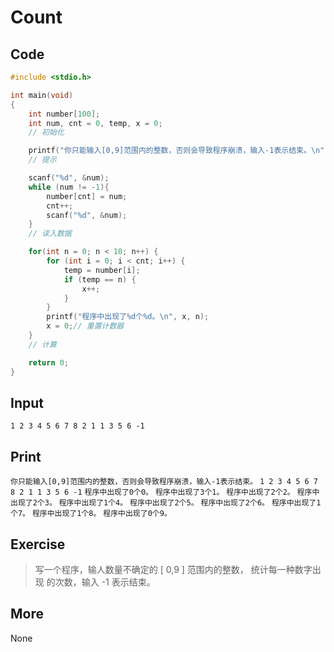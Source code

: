 # Count

## Code

```C
#include <stdio.h>

int main(void)
{
	int number[100];
	int num, cnt = 0, temp, x = 0;
	// 初始化

	printf("你只能输入[0,9]范围内的整数，否则会导致程序崩溃，输入-1表示结束。\n");
	// 提示

	scanf("%d", &num);
	while (num != -1){
		number[cnt] = num;
		cnt++;
		scanf("%d", &num);
	}
	// 读入数据

	for(int n = 0; n < 10; n++) {
		for (int i = 0; i < cnt; i++) {
			temp = number[i];
			if (temp == n) {
				x++;
			}
		}
		printf("程序中出现了%d个%d。\n", x, n);
		x = 0;// 重置计数器
	}
	// 计算

	return 0;
}
```

## Input

`1 2 3 4 5 6 7 8 2 1 1 3 5 6 -1`

## Print

`你只能输入[0,9]范围内的整数，否则会导致程序崩溃，输入-1表示结束。`
`1 2 3 4 5 6 7 8 2 1 1 3 5 6 -1`
`程序中出现了0个0。`
`程序中出现了3个1。`
`程序中出现了2个2。`
`程序中出现了2个3。`
`程序中出现了1个4。`
`程序中出现了2个5。`
`程序中出现了2个6。`
`程序中出现了1个7。`
`程序中出现了1个8。`
`程序中出现了0个9。`

## Exercise

> 写一个程序，输人数量不确定的 [ 0,9 ] 范围内的整数， 统计每一种数字出现 的次数，输入 -1 表示结束。 

## More

None

